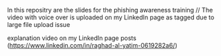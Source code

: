 In this repositry are the slides for the phishing awareness training
//
The video with voice over is uploaded on my LinkedIn page as tagged due to large file upload issue

explanation video on my LinkedIn page posts (https://www.linkedin.com/in/raghad-al-yatim-0619282a6/)
